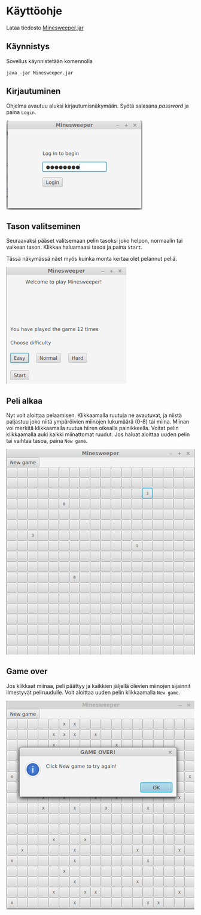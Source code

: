 # Käyttöohje

Lataa tiedosto [Minesweeper.jar](https://github.com/sinisaarinen/ot-harjoitustyo/releases/tag/viikko6)

## Käynnistys

Sovellus käynnistetään komennolla
```
java -jar Minesweeper.jar
```

## Kirjautuminen

Ohjelma avautuu aluksi kirjautumisnäkymään. Syötä salasana _password_ ja paina `Login`.

![](kirjautumisnakyma.png)

## Tason valitseminen

Seuraavaksi pääset valitsemaan pelin tasoksi joko helpon, normaalin tai vaikean tason. Klikkaa haluamaasi tasoa ja paina `Start`.

Tässä näkymässä näet myös kuinka monta kertaa olet pelannut peliä.

![](tasonakyma_updated.png)

## Peli alkaa

Nyt voit aloittaa pelaamisen. Klikkaamalla ruutuja ne avautuvat, ja niistä paljastuu joko niitä ympäröivien miinojen lukumäärä (0-8) tai miina. Miinan voi merkitä klikkaamalla ruutua hiiren oikealla painikkeella. Voitat pelin klikkaamalla auki kaikki miinattomat ruudut. Jos haluat aloittaa uuden pelin tai vaihtaa tasoa, paina `New game`.

![](pelinakyma.png)

## Game over

Jos klikkaat miinaa, peli päättyy ja kaikkien jäljellä olevien miinojen sijainnit ilmestyvät peliruudulle. Voit aloittaa uuden pelin klikkaamalla `New game`.

![](gameovernakyma.png)
